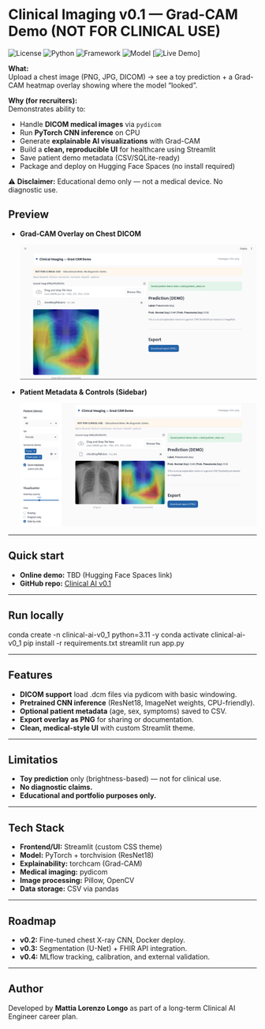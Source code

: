 # Clinical Imaging v0.1 — Grad-CAM Demo (NOT FOR CLINICAL USE)

![License](https://img.shields.io/badge/license-MIT-blue)
![Python](https://img.shields.io/badge/python-3.11%2B-blue)
![Framework](https://img.shields.io/badge/framework-Streamlit-brightgreen)
![Model](https://img.shields.io/badge/model-ResNet18-orange)
[![Live Demo](https://img.shields.io/badge/HuggingFace-Live%20Demo-yellow)]

**What:**  
Upload a chest image (PNG, JPG, DICOM) → see a toy prediction + a Grad-CAM heatmap overlay showing where the model “looked”.

**Why (for recruiters):**  
Demonstrates ability to:
- Handle **DICOM medical images** via `pydicom`
- Run **PyTorch CNN inference** on CPU
- Generate **explainable AI visualizations** with Grad-CAM
- Build a **clean, reproducible UI** for healthcare using Streamlit
- Save patient demo metadata (CSV/SQLite-ready)
- Package and deploy on Hugging Face Spaces (no install required)

⚠ **Disclaimer:** Educational demo only — not a medical device. No diagnostic use.


## Preview
- **Grad-CAM Overlay on Chest DICOM** <p align="center"> <img src="assets/screenshotOverlay.png" alt="Grad-CAM overlay on chest DICOM" width="800"> </p>

- **Patient Metadata & Controls (Sidebar)** <p align="center"> <img src="assets/screenshotSidebar.png" alt="Sidebar with patient metadata and visualization controls" width="800"> </p>

---

## Quick start

- **Online demo:** TBD (Hugging Face Spaces link)
- **GitHub repo:** [Clinical AI v0.1](https://github.com/MattiaLongo06/clinical-ai-v0.)

---

## Run locally
conda create -n clinical-ai-v0_1 python=3.11 -y
conda activate clinical-ai-v0_1
pip install -r requirements.txt
streamlit run app.py

---

## Features

- **DICOM support** load .dcm files via pydicom with basic windowing.
- **Pretrained CNN inference** (ResNet18, ImageNet weights, CPU-friendly).
- **Optional patient metadata** (age, sex, symptoms) saved to CSV.
- **Export overlay as PNG** for sharing or documentation.
- **Clean, medical-style UI** with custom Streamlit theme.

---

## Limitatios

- **Toy prediction** only (brightness-based) — not for clinical use.
- **No diagnostic claims.**
- **Educational and portfolio purposes only.**

---

## Tech Stack

- **Frontend/UI:** Streamlit (custom CSS theme)
- **Model:** PyTorch + torchvision (ResNet18)
- **Explainability:** torchcam (Grad-CAM)
- **Medical imaging:** pydicom
- **Image processing:** Pillow, OpenCV
- **Data storage:** CSV via pandas

---

## Roadmap

- **v0.2:** Fine-tuned chest X-ray CNN, Docker deploy.
- **v0.3:** Segmentation (U-Net) + FHIR API integration.
- **v0.4:** MLflow tracking, calibration, and external validation.

---

## Author

Developed by **Mattia Lorenzo Longo** as part of a long-term Clinical AI Engineer career plan.
